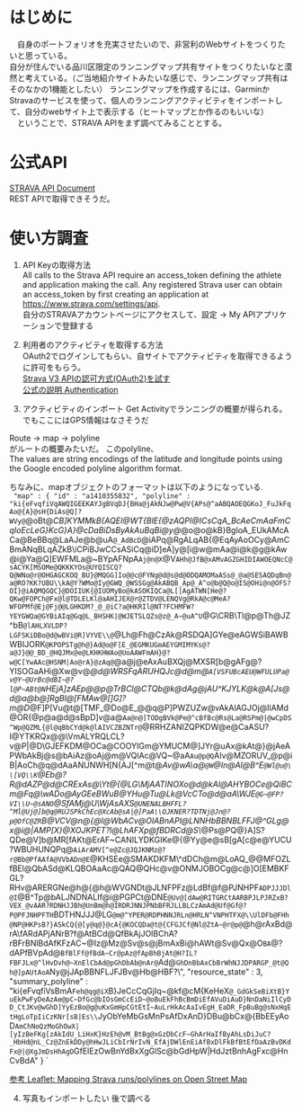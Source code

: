 # はじめに
　自身のポートフォリオを充実させたいので、非営利のWebサイトをつくりたいと思っている。  
自分が住んでいる品川区限定のランニングマップ共有サイトをつくりたいなと漠然と考えている。（ご当地紹介サイトみたいな感じで、ランニングマップ共有はそのなかの1機能としたい）
ランニングマップを作成するには、GarminかStravaのサービスを使って、個人のランニングアクティビティをインポートして、自分のwebサイト上で表示する（ヒートマップとか作るのもいいな）  
　ということで、STRAVA APIをまず調べてみることとする。  

# 公式API
[STRAVA API Document](https://developers.strava.com/docs/reference/)  
REST APIで取得できそうだ。

# 使い方調査
1. API Keyの取得方法  
All calls to the Strava API require an access_token defining the athlete and application making the call. Any registered Strava user can obtain an access_token by first creating an application at https://www.strava.com/settings/api.  
自分のSTRAVAアカウントページにアクセスして、設定 -> My APIアプリケーションで登録する

2. 利用者のアクティビティを取得する方法  
OAuth2でログインしてもらい、自サイトでアクティビティを取得できるように許可をもらう。  
[Strava V3 APIの認可方式(OAuth2)を試す](http://hhhhhskw.hatenablog.com/entry/2018/11/06/014206)  
[公式の説明 Authentication](https://developers.strava.com/docs/authentication/)

3. アクティビティのインポート
Get Activityでランニングの概要が得られる。  
でもここにはGPS情報はなさそうだ

Route -> map -> polyline  
がルートの概要みたいだ。
このpolyline、  
The values are string encodings of the latitude and longitude points using the Google encoded polyline algorithm format.

ちなみに、mapオブジェクトのフォーマットは以下のようになっている.  
`
  "map" : {
    "id" : "a1410355832",
    "polyline" : "ki{eFvqfiVqAWQIGEEKAYJgBVqDJ{BHa@jAkNJw@Pw@V{APs@^aABQAOEQGKoJ_FuJkFqAo@{A}@sH{DiAs@Q]?WVy@`@oBt@_CB]KYMMkB{AQEI@WT{BlE{@zAQPI@ICsCqA_BcAeCmAaFmCqIoEcLeG}KcG}A}@cDaBiDsByAkAuBqBi@y@_@o@o@kB}BgIoA_EUkAMcACa@BeBBq@LaAJe@b@uA`@_AdBcD`@iAPq@RgALqAB{@EqAyAoOCy@AmCBmANqBLqAZkB\\iCPiBJwCCsASiCq@iD]eA]y@[i@w@mAa@i@k@g@kAw@i@Ya@Q]EWFMLa@~BYpAFNpA`Aj@n@X`@V`AHh@JfB@xAMvAGZGHIDIAWOEQNcC@sACYK[MSOMe@QKKKYOs@UYQISCQ?Q@WNo@r@OHGAGCKOQ_BU}@MQGG]Io@@c@FYNg@d@s@d@ODQAMOMaASs@_@a@SESAQDqBn@a@RO?KK?UBU\\kA@Y?WMo@Iy@GWQ_@WSSGg@AkABQB_Ap@_A^o@b@Q@o@IS@OHi@n@OFS?OI}@iAQMQGQC}@DOIIUK{@IUOMyBo@kASOKIQCa@L[|AgATWN[He@?QKw@FOPCh@Fx@l@TDLELKl@aAHIJEX@r@ZTDV@LENQVg@RkA@c@MeA?WFOPMf@Ej@Fj@@LGHKDM?_@_@iC?a@HKRIl@NT?FCHMFW?YEYGWQa@GYBiAIq@Gq@L_BHSHK|@WJETSLQZs@z@_A~@uA^U`@G\\CRB\\Tl@p@Th@JZ^bB`@lAHLXVLDP?LGFSKiDBo@d@wBVi@R]VYVE\\@`@Lh@Fh@CzAk@RSDQA]GYe@eAGWSiBAWBWBIJORK`@KPOPSTg@h@}Ad@o@F[E_@EGMKUGmAEYGMIMYKs@?a@J}@@_BD_@HQJMx@e@LKHKHWAo@UoAAWFmAH}@?w@C[YwAAc@HSNM|Ao@rA}@zAq@`@a@j@eAxAuBXQj@MXSR[b@gAFg@?YISOGaAHi@Xw@v@_@d@WRSFqARUHQJc@d@m@`A[VSFUBcAEU@WFULUPa@v@Y~@UrBc@dBI~@?l@P~ABt@N`HEjA]zAEp@@p@TrBCl@CTQb@k@dAg@jAU^KJYLK@k@A[Js@d@a@b@]RgBl@[FMAw@[]G]?m@D_@F]P[Vu@t@[TMF_@Do@E_@@q@P]PWZUZw@vAkAlAGJOj@IlAMd@OR{@p@a@d@sBpD]v@a@`Aa@n@]TODgBVk@Pe@^cBfBc@Rs@La@RSPm@|@wCpDS^Wp@QZML{@l@qBbCYd@k@lAIVCZBZNTr@`@RRHZANIZQPKDW@e@CaASU?I@YTKRQx@@\\VmALYRQLCL?v@P|@D\\GJEFKDM@OCa@COOYIGm@YMUCM@]JYr@uAx@kAt@}@jAeAPWbAkBj@s@bAiAz@oAj@m@VQlAc@VQ~@aA`Au@p@Q`AIv@MZORUV_@p@iB|AoCh@q@dAaANUNWH[N{AJ[^m@t@_Av@wA\\a@`@W`@In@Al@B^E`@Wl@u@\\[VQ\\K`@Eb@?R@dAZP@d@CRExAs@\\Yt@{@LG\\MjAATINOXo@d@kAl@_AHYBOCe@QiBCm@Fq@\\wADo@AyGEeBWuB@YHu@Tu@Lk@VcCTo@d@aA\\WJE`@G~@FP?VI\\U~@sANO`@SfAMj@U\\WjAsAXS`@UNENALBHFFL?^Ml@Uj@]b@q@RUJSPkChEc@XcAb@sA|@]PaA\\OJKNER?TDTNj@Jn@?p@OfC@ZR`B@VCV_@n@{@l@WbACv@OlABnAPl@LNNHbBBNBLFFJ@^GLg@x@i@|AMP[X}@XOJKPET?l@LhAFXp@fBDRCd@S\\_@Ps@PQ@}A]S?QDe@V]b@MR[fAKt@ErAF~CANILYDKGIKe@{@Yy@e@sB[gA[c@e@YUCU?WBUHUNQPq@`AiArAMV[^e@Zc@JQJKNMz@?r@Bb@PfAAfA@VVbADn@E`@KHSEe@SMAKDKFM\\^dDCh@m@LoAQ_@@MFOZLfBEl@QbASd@KLQBOAaAc@QAQ@QHc@v@ONMJOBOCg@c@]O[EMBKFGL?RHv@ARERGNe@h@{@h@WVGNDt@JLNFPFz@LdBf@f@PJNHPF`ADPJJJDl@I`@B^Tp@bALJNDNALIf@i@PGPCt@DNE`@Uv@[dAw@RITGRCtAARBPJLPJRZxB?VEX_@vAAR?RDNHJJBh@UnBm@h@IRDRJNNJPNbBFRJLLBLCzAmAd@Uf@Gf@?P@PFJNHPFTH`BDTHNJJJ@LG`@m@^YPER@RDPHNNJRLn@HRLN^VNPHTFX@\\UlDFb@FHh@NP@HKPsB?}ASkCQ{@[y@q@}@cA{@KOCQDa@t@{CFGJCf@Nl@ZtA~@r@p@`@h@rAxBd@rA\\fARdAPjANrB?f@AtBCd@QfBkAjJOlBChA?rBFrBNlBdAfKFzAC~@Iz@Mz@Sv@s@jBmAxBi@hAWt@Sv@Qx@O`BA`@?dAPfBVpAd@`BfBlFf@fBdA~Cr@pAz@fApBhBjAt@H?IL?FBFJLx@^lHvDvh@~XnElCbAd@pGhDbAb@nAr@`Ad@`GhDnBbAxCbBrWhNJJDPARGP_@t@Qh@]pAUtAoA`Ny@jJApBBNFLJFJBv@Hb@HBF?\\",
    "resource_state" : 3,
    "summary_polyline" : "ki{eFvqfiVsBmA`Feh@qg@iX`B}JeCcCqGjIq~@kf@cM{KeHeX`@_GdGkSeBiXtB}YuEkPwFyDeAzAe@pC~DfGc@bIOsGmCcEiD~@oBuEkFhBcBmDiEfAVuDiAuD}NnDaNiIlCyDD_CtJKv@wGhD]YyEzBo@g@uKxGmHpCGtEtI~AuLrHkAcAaIvEgH_EaDR_FpBuBg@sNxHqEtHgLoTpIiCzKNr[sB|Es\\`JyObYeMbGsMnPsAfDxAnD}DBu@bCx@{BbEEyAoD`AmChNoQzMoGhOwX|[yIzBeFKg[zAkIdU_LiHxK}HzEh@vM_BtBg@xGzDbCcF~GhArHaIfByAhLsDiJuC?_HbHd@nL_Cz@ZnEkDDy@hHwJLiCbIrNrIvN_EfAjDWlEnEiAfBxDlFkBfBtEfDaAzBvDKdFx@|@XgJmDsHhAgD`GfElEzOwBnYdBxXgGlSc@bGdHpW|HdJztBnhAgFxc@HnCvBdA"
  }
  `  
    
  [参考 Leaflet: Mapping Strava runs/polylines on Open Street Map](https://markhneedham.com/blog/2017/04/29/leaflet-strava-polylines-osm/)  

4. 写真もインポートしたい
後で調べる


  
